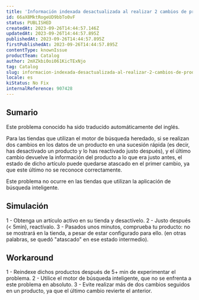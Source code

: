 ```yaml
---
title: 'Información indexada desactualizada al realizar 2 cambios de producto seguidos.'
id: 66aX8MktRogeUD9bbTo0vF
status: PUBLISHED
createdAt: 2023-09-26T14:44:57.146Z
updatedAt: 2023-09-26T14:44:57.895Z
publishedAt: 2023-09-26T14:44:57.895Z
firstPublishedAt: 2023-09-26T14:44:57.895Z
contentType: knownIssue
productTeam: Catalog
author: 2mXZkbi0oi061KicTExNjo
tag: Catalog
slug: informacion-indexada-desactualizada-al-realizar-2-cambios-de-producto-seguidos
locale: es
kiStatus: No Fix
internalReference: 907428
---
```


## Sumario

<div class="alert alert-info">
  <p>Este problema conocido ha sido traducido automáticamente del inglés.</p>
</div>


Para las tiendas que utilizan el motor de búsqueda heredado, si se realizan dos cambios en los datos de un producto en una sucesión rápida (es decir, has desactivado un producto y lo has reactivado justo después), y el último cambio devuelve la información del producto a lo que era justo antes, el estado de dicho artículo puede quedarse atascado en el primer cambio, ya que este último no se reconoce correctamente.

Este problema no ocurre en las tiendas que utilizan la aplicación de búsqueda inteligente.


##

## Simulación


1 - Obtenga un artículo activo en su tienda y desactívelo.
2 - Justo después (< 5min), reactívalo.
3 - Pasados unos minutos, comprueba tu producto: no se mostrará en la tienda, a pesar de estar configurado para ello. (en otras palabras, se quedó "atascado" en ese estado intermedio).



## Workaround


1 - Reindexe dichos productos después de 5+ min de experimentar el problema.
2 - Utilice el motor de búsqueda inteligente, que no se enfrenta a este problema en absoluto.
3 - Evite realizar más de dos cambios seguidos en un producto, ya que el último cambio revierte el anterior.





